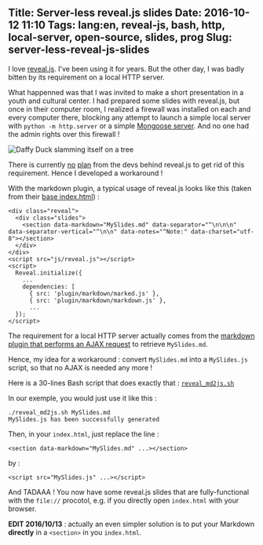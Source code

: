 Title: Server-less reveal.js slides
Date: 2016-10-12 11:10
Tags: lang:en, reveal-js, bash, http, local-server, open-source, slides, prog
Slug: server-less-reveal-js-slides
---
I love [reveal.js](http://lab.hakim.se/reveal-js). I've been using it for years. But the other day, I was badly bitten by its requirement on a local HTTP server.

What happenned was that I was invited to make a short presentation in a youth and cultural center. I had prepared some slides with reveal.js, but once in their computer room, I realized a firewall was installed on each and every computer there, blocking any attempt to launch a simple local server with `python -m http.server` or a simple [Mongoose server](https://www.cesanta.com/products/binary). And no one had the admin rights over this firewall !

![Daffy Duck slamming itself on a tree](images/wwcb/daffy_tree_slam.gif)

There is currently [no](https://github.com/hakimel/reveal.js/issues/610) [plan](https://github.com/hakimel/reveal.js/issues/673) from the devs behind reveal.js to get rid of this requirement. Hence I developed a workaround !

With the markdown plugin, a typical usage of reveal.js looks like this (taken from their [base index.html](https://github.com/hakimel/reveal.js/blob/master/index.html)) :
```
<div class="reveal">
  <div class="slides">
    <section data-markdown="MySlides.md" data-separator="^\n\n\n" data-separator-vertical="^\n\n" data-notes="^Note:" data-charset="utf-8"></section>
  </div>
</div>
<script src="js/reveal.js"></script>
<script>
  Reveal.initialize({
    ...
    dependencies: [
      { src: 'plugin/markdown/marked.js' },
      { src: 'plugin/markdown/markdown.js' },
      ...
  });
</script>
```

The requirement for a local HTTP server actually comes from the [markdown plugin that performs an AJAX request](https://github.com/hakimel/reveal.js/blob/master/plugin/markdown/markdown.js#L222) to retrieve `MySlides.md`.

Hence, my idea for a workaround : convert `MySlides.md` into a `MySlides.js` script, so that no AJAX is needed any more !

Here is a 30-lines Bash script that does exactly that : [`reveal_md2js.sh`](https://github.com/Lucas-C/linux_configuration/blob/master/bin/reveal_md2js.sh)

In our exemple, you would just use it like this :

    ./reveal_md2js.sh MySlides.md
    MySlides.js has been successfully generated

Then, in your `index.html`, just replace the line :

    <section data-markdown="MySlides.md" ...></section>

by :

    <script src="MySlides.js" ...></script>

And TADAAA ! You now have some reveal.js slides that are  fully-functional with the `file://` procotol, e.g. if you directly open `index.html` with your browser.

**EDIT 2016/10/13** : actually an even simpler solution is to put your Markdown **directly** in a `<section>` in you `index.html`.
